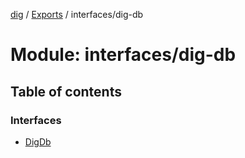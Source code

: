 [dig](../README.md) / [Exports](../modules.md) / interfaces/dig-db

# Module: interfaces/dig-db

## Table of contents

### Interfaces

- [DigDb](../interfaces/interfaces/dig-db.digdb.md)
